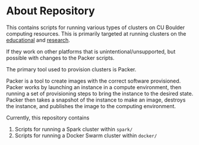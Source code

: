 # About Repository
This contains scripts for running various types of clusters on CU Boulder computing resources. This is primarily
targeted at running clusters on the [educational](openstack.cs.colorado.edu) and [research](stack.cs.colorado.edu).

If they work on other platforms that is unintentional/unsupported, but possible with changes to the Packer scripts.

The primary tool used to provision clusters is Packer.

Packer is a tool to create images with the correct software provisioned. Packer works by launching an instance in a
compute environment, then running a set of provisioning steps to bring the instance to the desired state. Packer then
takes a snapshot of the instance to make an image, destroys the instance, and publishes the image to the computing
environment.

Currently, this repository contains
1. Scripts for running a Spark cluster within `spark/`
2. Scripts for running a Docker Swarm cluster within `docker/`
